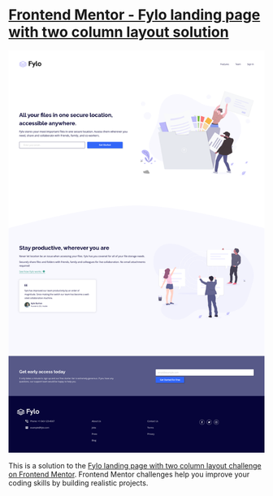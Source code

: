 # [Frontend Mentor - Fylo landing page with two column layout solution](https://ils01.github.io/fylo-landing-page-with-two-column-layout)

![](./preview.png)

This is a solution to the [Fylo landing page with two column layout challenge on Frontend Mentor](https://www.frontendmentor.io/challenges/fylo-landing-page-with-two-column-layout-5ca5ef041e82137ec91a50f5). Frontend Mentor challenges help you improve your coding skills by building realistic projects.
